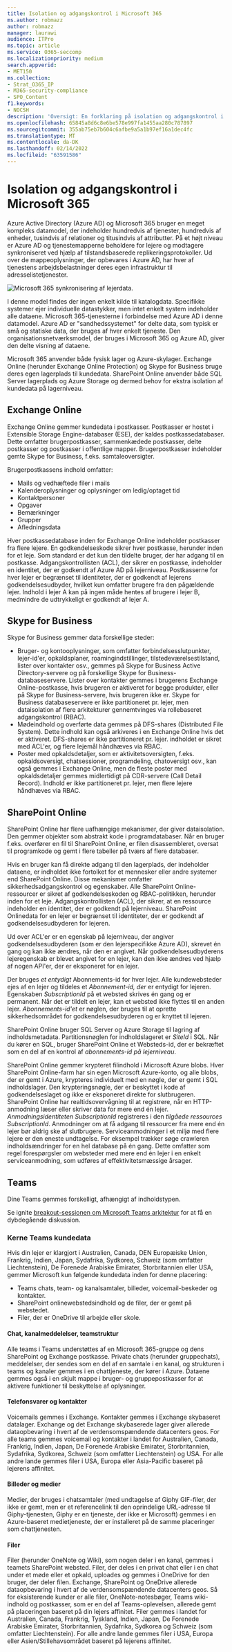 ```yaml
---
title: Isolation og adgangskontrol i Microsoft 365
ms.author: robmazz
author: robmazz
manager: laurawi
audience: ITPro
ms.topic: article
ms.service: O365-seccomp
ms.localizationpriority: medium
search.appverid:
- MET150
ms.collection:
- Strat_O365_IP
- M365-security-compliance
- SPO_Content
f1.keywords:
- NOCSH
description: 'Oversigt: En forklaring på isolation og adgangskontrol i de forskellige programmer Microsoft 365.'
ms.openlocfilehash: 65845a8d6c8e6be578e997fa1455aa280c787897
ms.sourcegitcommit: 355ab75eb7b604c6afbe9a5a1b97ef16a1dec4fc
ms.translationtype: MT
ms.contentlocale: da-DK
ms.lasthandoff: 02/14/2022
ms.locfileid: "63591586"
---
```

# <a name="isolation-and-access-control-in-microsoft-365"></a>Isolation og adgangskontrol i Microsoft 365

Azure Active Directory (Azure AD) og Microsoft 365 bruger en meget kompleks datamodel, der indeholder hundredvis af tjenester, hundredvis af enheder, tusindvis af relationer og titusindvis af attributter. På et højt niveau er Azure AD og tjenestemapperne beholdere for lejere og modtagere synkroniseret ved hjælp af tilstandsbaserede replikeringsprotokoller. Ud over de mappeoplysninger, der opbevares i Azure AD, har hver af tjenestens arbejdsbelastninger deres egen infrastruktur til adresselistetjenester.
 
![Microsoft 365 synkronisering af lejerdata.](../media/office-365-isolation-tenant-data-sync.png)

I denne model findes der ingen enkelt kilde til katalogdata. Specifikke systemer ejer individuelle datastykker, men intet enkelt system indeholder alle dataene. Microsoft 365-tjenesterne i forbindelse med Azure AD i denne datamodel. Azure AD er "sandhedssystemet" for delte data, som typisk er små og statiske data, der bruges af hver enkelt tjeneste. Den organisationsnetværksmodel, der bruges i Microsoft 365 og Azure AD, giver den delte visning af dataene.

Microsoft 365 anvender både fysisk lager og Azure-skylager. Exchange Online (herunder Exchange Online Protection) og Skype for Business bruge deres egen lagerplads til kundedata. SharePoint Online anvender både SQL Server lagerplads og Azure Storage og dermed behov for ekstra isolation af kundedata på lagerniveau.

## <a name="exchange-online"></a>Exchange Online

Exchange Online gemmer kundedata i postkasser. Postkasser er hostet i Extensible Storage Engine-databaser (ESE), der kaldes postkassedatabaser. Dette omfatter brugerpostkasser, sammenkædede postkasser, delte postkasser og postkasser i offentlige mapper. Brugerpostkasser indeholder gemte Skype for Business, f.eks. samtaleoversigter.

Brugerpostkassens indhold omfatter:

- Mails og vedhæftede filer i mails
- Kalenderoplysninger og oplysninger om ledig/optaget tid
- Kontaktpersoner
- Opgaver
- Bemærkninger
- Grupper
- Afledningsdata

Hver postkassedatabase inden for Exchange Online indeholder postkasser fra flere lejere. En godkendelseskode sikrer hver postkasse, herunder inden for et leje. Som standard er det kun den tildelte bruger, der har adgang til en postkasse. Adgangskontrollisten (ACL), der sikrer en postkasse, indeholder en identitet, der er godkendt af Azure AD på lejerniveau. Postkasserne for hver lejer er begrænset til identiteter, der er godkendt af lejerens godkendelsesudbyder, hvilket kun omfatter brugere fra den pågældende lejer. Indhold i lejer A kan på ingen måde hentes af brugere i lejer B, medmindre de udtrykkeligt er godkendt af lejer A.

## <a name="skype-for-business"></a>Skype for Business

Skype for Business gemmer data forskellige steder:

- Bruger- og kontooplysninger, som omfatter forbindelsesslutpunkter, lejer-id'er, opkaldsplaner, roamingindstillinger, tilstedeværelsestilstand, lister over kontakter osv., gemmes på Skype for Business Active Directory-servere og på forskellige Skype for Business-databaseservere. Lister over kontakter gemmes i brugerens Exchange Online-postkasse, hvis brugeren er aktiveret for begge produkter, eller på Skype for Business-servere, hvis brugeren ikke er. Skype for Business databaseservere er ikke partitioneret pr. lejer, men dataisolation af flere arkitekturer gennemtvinges via rollebaseret adgangskontrol (RBAC).
- Mødeindhold og overførte data gemmes på DFS-shares (Distributed File System). Dette indhold kan også arkiveres i en Exchange Online hvis det er aktiveret. DFS-shares er ikke partitioneret pr. lejer. indholdet er sikret med ACL'er, og flere lejemål håndhæves via RBAC.
- Poster med opkaldsdetaljer, som er aktivitetsoversigten, f.eks. opkaldsoversigt, chatsessioner, programdeling, chatoversigt osv., kan også gemmes i Exchange Online, men de fleste poster med opkaldsdetaljer gemmes midlertidigt på CDR-servere (Call Detail Record). Indhold er ikke partitioneret pr. lejer, men flere lejere håndhæves via RBAC.

## <a name="sharepoint-online"></a>SharePoint Online

SharePoint Online har flere uafhængige mekanismer, der giver dataisolation. Den gemmer objekter som abstrakt kode i programdatabaser. Når en bruger f.eks. overfører en fil til SharePoint Online, er filen disassembleret, oversat til programkode og gemt i flere tabeller på tværs af flere databaser.

Hvis en bruger kan få direkte adgang til den lagerplads, der indeholder dataene, er indholdet ikke fortolket for et mennesker eller andre systemer end SharePoint Online. Disse mekanismer omfatter sikkerhedsadgangskontrol og egenskaber. Alle SharePoint Online-ressourcer er sikret af godkendelseskoden og RBAC-politikken, herunder inden for et leje. Adgangskontrollisten (ACL), der sikrer, at en ressource indeholder en identitet, der er godkendt på lejerniveau. SharePoint Onlinedata for en lejer er begrænset til identiteter, der er godkendt af godkendelsesudbyderen for lejeren.

Ud over ACL'er er en egenskab på lejerniveau, der angiver godkendelsesudbyderen (som er den lejerspecifikke Azure AD), skrevet én gang og kan ikke ændres, når den er angivet. Når godkendelsesudbyderens lejeregenskab er blevet angivet for en lejer, kan den ikke ændres ved hjælp af nogen API'er, der er eksponeret for en lejer.

Der bruges *et entydigt* Abonnements-id for hver lejer. Alle kundewebsteder ejes af en lejer og tildeles et *Abonnement-id, der* er entydigt for lejeren. Egenskaben *SubscriptionId* på et websted skrives én gang og er permanent. Når det er tildelt en lejer, kan et websted ikke flyttes til en anden lejer. *Abonnements-id'et* er nøglen, der bruges til at oprette sikkerhedsområdet for godkendelsesudbyderen og er knyttet til lejeren.

SharePoint Online bruger SQL Server og Azure Storage til lagring af indholdsmetadata. Partitionsnøglen for indholdslageret er *SiteId* i SQL. Når du kører en SQL, bruger SharePoint Online et Websteds-id, der  er bekræftet som en del af en kontrol af *abonnements-id på lejerniveau*.

SharePoint Online gemmer krypteret filindhold i Microsoft Azure blobs. Hver SharePoint Online-farm har sin egen Microsoft Azure-konto, og alle blobs, der er gemt i Azure, krypteres individuelt med en nøgle, der er gemt i SQL indholdslager. Den krypteringsnøgle, der er beskyttet i kode af godkendelseslaget og ikke er eksponeret direkte for slutbrugeren. SharePoint Online har realtidsovervågning til at registrere, når en HTTP-anmodning læser eller skriver data for mere end én lejer. *Anmodningsidentiteten SubscriptionId* registreres i den *tilgåede ressources SubscriptionId*. Anmodninger om at få adgang til ressourcer fra mere end én lejer bør aldrig ske af slutbrugere. Serviceanmodninger i et miljø med flere lejere er den eneste undtagelse. For eksempel trækker søge crawleren indholdsændringer for en hel database på én gang. Dette omfatter som regel forespørgsler om websteder med mere end én lejer i en enkelt serviceanmodning, som udføres af effektivitetsmæssige årsager.

## <a name="teams"></a>Teams

Dine Teams gemmes forskelligt, afhængigt af indholdstypen. 

Se ignite [breakout-sessionen om Microsoft Teams arkitektur](https://channel9.msdn.com/Events/Ignite/Microsoft-Ignite-Orlando-2017/BRK3071) for at få en dybdegående diskussion.

### <a name="core-teams-customer-data"></a>Kerne Teams kundedata

Hvis din lejer er klargjort i Australien, Canada, DEN Europæiske Union, Frankrig, Indien, Japan, Sydafrika, Sydkorea, Schweiz (som omfatter Liechtenstein), De Forenede Arabiske Emirater, Storbritannien eller USA, gemmer Microsoft kun følgende kundedata inden for denne placering:

- Teams chats, team- og kanalsamtaler, billeder, voicemail-beskeder og kontakter.
- SharePoint onlinewebstedsindhold og de filer, der er gemt på webstedet.
- Filer, der er OneDrive til arbejde eller skole.

#### <a name="chat-channel-messages-team-structure"></a>Chat, kanalmeddelelser, teamstruktur

Alle teams i Teams understøttes af en Microsoft 365-gruppe og dens SharePoint og Exchange postkasse. Private chats (herunder gruppechats), meddelelser, der sendes som en del af en samtale i en kanal, og strukturen i teams og kanaler gemmes i en chattjeneste, der kører i Azure. Dataene gemmes også i en skjult mappe i bruger- og gruppepostkasser for at aktivere funktioner til beskyttelse af oplysninger.

#### <a name="voicemail-and-contacts"></a>Telefonsvarer og kontakter

Voicemails gemmes i Exchange. Kontakter gemmes i Exchange skybaseret datalager. Exchange og det Exchange skybaserede lager giver allerede dataopbevaring i hvert af de verdensomspændende datacenters geos. For alle teams gemmes voicemail og kontakter i landet for Australien, Canada, Frankrig, Indien, Japan, De Forenede Arabiske Emirater, Storbritannien, Sydafrika, Sydkorea, Schweiz (som omfatter Liechtenstein) og USA. For alle andre lande gemmes filer i USA, Europa eller Asia-Pacific baseret på lejerens affinitet.

#### <a name="images-and-media"></a>Billeder og medier

Medier, der bruges i chatsamtaler (med undtagelse af Giphy GIF-filer, der ikke er gemt, men er et referencelink til den oprindelige URL-adresse til Giphy-tjenesten, Giphy er en tjeneste, der ikke er Microsoft) gemmes i en Azure-baseret medietjeneste, der er installeret på de samme placeringer som chattjenesten.

#### <a name="files"></a>Filer

Filer (herunder OneNote og Wiki), som nogen deler i en kanal, gemmes i teamets SharePoint websted. Filer, der deles i en privat chat eller i en chat under et møde eller et opkald, uploades og gemmes i OneDrive for den bruger, der deler filen. Exchange, SharePoint og OneDrive allerede dataopbevaring i hvert af de verdensomspændende datacenters geos. Så for eksisterende kunder er alle filer, OneNote-notesbøger, Teams wiki-indhold og postkasser, som er en del af Teams-oplevelsen, allerede gemt på placeringen baseret på din lejers affinitet. Filer gemmes i landet for Australien, Canada, Frankrig, Tyskland, Indien, Japan, De Forenede Arabiske Emirater, Storbritannien, Sydafrika, Sydkorea og Schweiz (som omfatter Liechtenstein). For alle andre lande gemmes filer i USA, Europa eller Asien/Stillehavsområdet baseret på lejerens affinitet.
